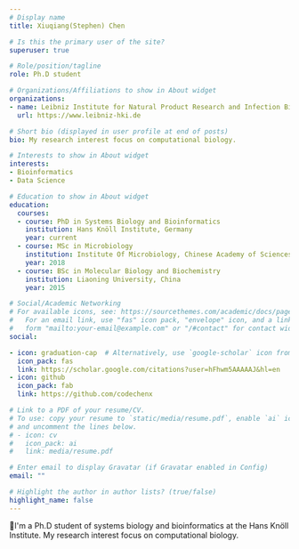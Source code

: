 ```yaml
---
# Display name
title: Xiuqiang(Stephen) Chen

# Is this the primary user of the site?
superuser: true

# Role/position/tagline
role: Ph.D student

# Organizations/Affiliations to show in About widget
organizations:
- name: Leibniz Institute for Natural Product Research and Infection Biology-Hans Knöll Institute 
  url: https://www.leibniz-hki.de

# Short bio (displayed in user profile at end of posts)
bio: My research interest focus on computational biology.

# Interests to show in About widget
interests:
- Bioinformatics
- Data Science

# Education to show in About widget
education:
  courses:
  - course: PhD in Systems Biology and Bioinformatics
    institution: Hans Knöll Institute, Germany
    year: current
  - course: MSc in Microbiology
    institution: Institute Of Microbiology, Chinese Academy of Sciences, China
    year: 2018
  - course: BSc in Molecular Biology and Biochemistry
    institution: Liaoning University, China
    year: 2015

# Social/Academic Networking
# For available icons, see: https://sourcethemes.com/academic/docs/page-builder/#icons
#   For an email link, use "fas" icon pack, "envelope" icon, and a link in the
#   form "mailto:your-email@example.com" or "/#contact" for contact widget.
social:

- icon: graduation-cap  # Alternatively, use `google-scholar` icon from `ai` icon pack
  icon_pack: fas
  link: https://scholar.google.com/citations?user=hFhwm5AAAAAJ&hl=en
- icon: github
  icon_pack: fab
  link: https://github.com/codechenx

# Link to a PDF of your resume/CV.
# To use: copy your resume to `static/media/resume.pdf`, enable `ai` icons in `params.toml`, 
# and uncomment the lines below.
# - icon: cv
#   icon_pack: ai
#   link: media/resume.pdf

# Enter email to display Gravatar (if Gravatar enabled in Config)
email: ""

# Highlight the author in author lists? (true/false)
highlight_name: false
---
```


I'm a Ph.D student of systems biology and bioinformatics at the Hans Knöll Institute. My research interest focus on computational biology.

